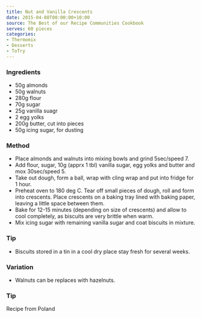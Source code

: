 ```yaml
---
title: Nut and Vanilla Crescents
date: 2015-04-08T00:00:00+10:00
source: The Best of our Recipe Communities Cookbook
serves: 60 pieces
categories:
- Thermomix
- Desserts
- ToTry
---
```











### Ingredients

* 50g almonds
* 50g walnuts
* 280g flour
* 70g sugar
* 25g vanilla suagr
* 2 egg yolks
* 200g butter, cut into pieces
* 50g icing sugar, for dusting

### Method

* Place almonds and walnuts into mixing bowls and grind 5sec/speed 7.
* Add flour, sugar, 10g (apprx 1 tbl) vanilla sugar, egg yolks and butter and mox 30sec/speed 5.
* Take out dough, form a ball, wrap with cling wrap and put into fridge for 1 hour.
* Preheat oven to 180 deg C.  Tear off small pieces of dough, roll and form into crescents.  Place crescents on a baking tray lined with baking paper, leaving a little space between them.
* Bake for 12-15 minutes (depending on size of crescents) and allow to cool completely, as biscuits are very brittle when warm.
* Mix icing sugar with remaining vanilla sugar and coat biscuits in mixture.

### Tip

* Biscuits stored in a tin in a cool dry place stay fresh for several weeks.

### Variation

* Walnuts can be replaces with hazelnuts.

### Tip

Recipe from Poland

